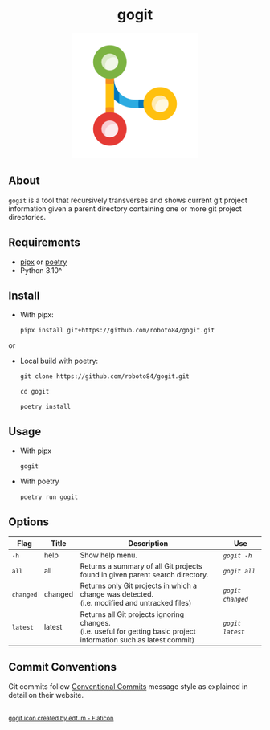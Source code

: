 <h1 align="center">gogit</h1>

<div align="center">
	<img src="assets/gogit.png" width="250" title="gogit logo">
</div>

## About
`gogit` is a tool that recursively transverses and shows current git project information given a parent directory containing one or more git project directories.

## Requirements
- [pipx](https://github.com/pypa/pipx "pipx") or [poetry](https://github.com/python-poetry/poetry "poetry")
- Python 3.10^

## Install
- With pipx:
    ```
    pipx install git+https://github.com/roboto84/gogit.git
    ```

or

- Local build with poetry:
    ```
    git clone https://github.com/roboto84/gogit.git
    ```
    ```
    cd gogit
    ```
    ```
    poetry install
    ```

## Usage
- With pipx
    ```
    gogit
    ```

- With poetry
    ```
    poetry run gogit
    ```

## Options
| Flag | Title | Description | Use
|------|-------|-------------|-----
| `-h` | help | Show help menu. | *`gogit -h`*
| `all` | all | Returns a summary of all Git projects found in given parent search directory. |*`gogit all`*
| `changed` | changed | Returns only Git projects in which a change was detected. <br/>(i.e. modified and untracked files) |*`gogit changed`*
| `latest` | latest | Returns all Git projects ignoring changes. <br/>(i.e. useful for getting basic project information such as latest commit) |*`gogit latest`*

## Commit Conventions
Git commits follow [Conventional Commits](https://www.conventionalcommits.org) message style as explained in detail on their website.

<br/>
<sup>
    <a href="https://www.flaticon.com/free-icons/version-control" title="version control icons">
        gogit icon created by edt.im - Flaticon
    </a>
</sup>
